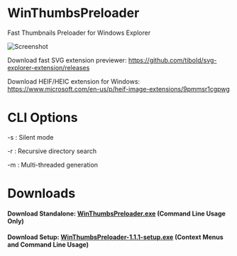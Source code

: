 # WinThumbsPreloader
Fast Thumbnails Preloader for Windows Explorer

![Screenshot](https://raw.githubusercontent.com/Mfarooq360/WinThumbsPreloader/master/demo.gif)

Download fast SVG extension previewer: https://github.com/tibold/svg-explorer-extension/releases

Download HEIF/HEIC extension for Windows: https://www.microsoft.com/en-us/p/heif-image-extensions/9pmmsr1cgpwg

# CLI Options
-s : Silent mode

-r : Recursive directory search

-m : Multi-threaded generation

# Downloads

#### Download Standalone: [WinThumbsPreloader.exe](https://github.com/Mfarooq360/WinThumbsPreloader/releases/download/v1.1.1/WinThumbsPreloader.exe)  (Command Line Usage Only)
#### Download Setup: [WinThumbsPreloader-1.1.1-setup.exe](https://github.com/Mfarooq360/WinThumbsPreloader/releases/download/v1.1.1/WinThumbsPreloader-1.1.1-setup.exe) (Context Menus and Command Line Usage)
